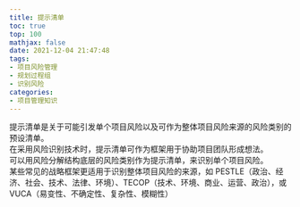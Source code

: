 ```yaml
---
title: 提示清单
toc: true
top: 100
mathjax: false
date: 2021-12-04 21:47:48
tags:
- 项目风险管理
- 规划过程组
- 识别风险
categories:
- 项目管理知识
---
```

提示清单是关于可能引发单个项目风险以及可作为整体项目风险来源的风险类别的预设清单。  
在采用风险识别技术时，提示清单可作为框架用于协助项目团队形成想法。  
可以用风险分解结构底层的风险类别作为提示清单，来识别单个项目风险。  
某些常见的战略框架更适用于识别整体项目风险的来源，如 PESTLE（政治、经济、社会、技术、法律、环境）、TECOP（技术、环境、商业、运营、政治），或 VUCA（易变性、不确定性、复杂性、模糊性）

